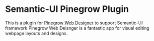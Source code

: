 # Semantic-UI Pinegrow Plugin


This is a plugin for [Pinegrow Web Designer](http://pinegrow.com) to support Semantic-UI framework
Pinegrow Web Deisnger is a fantastic app for visual editing webpage layouts and designs.
